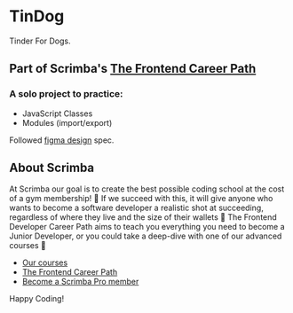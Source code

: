 # TinDog
Tinder For Dogs.
## Part of Scrimba's [The Frontend Career Path](https://scrimba.com/learn/frontend)

### A solo project to practice:
  - JavaScript Classes
  - Modules (import/export)

Followed [figma design](https://www.figma.com/file/LdlksbT0QYLpRlHrOlKDuc/Tinder-for-Dogs?node-id=0%3A1) spec.

## About Scrimba

At Scrimba our goal is to create the best possible coding school at the cost of a gym membership! 💜
If we succeed with this, it will give anyone who wants to become a software developer a realistic shot at succeeding, regardless of where they live and the size of their wallets 🎉
The Frontend Developer Career Path aims to teach you everything you need to become a Junior Developer, or you could take a deep-dive with one of our advanced courses 🚀

- [Our courses](https://scrimba.com/allcourses)
- [The Frontend Career Path](https://scrimba.com/learn/frontend)
- [Become a Scrimba Pro member](https://scrimba.com/pricing)

Happy Coding!
